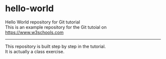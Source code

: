 # hello-world
Hello World repository for Git tutorial
<br>This is an example repository for the Git tutoial on https://www.w3schools.com
<hr>
This repository is built step by step in the tutorial.
<br>It is actually a class exercise.
